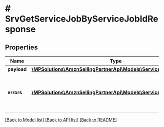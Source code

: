 # # SrvGetServiceJobByServiceJobIdResponse

## Properties

Name | Type | Description | Notes
------------ | ------------- | ------------- | -------------
**payload** | [**\MPSolutions\AmznSellingPartnerApi\Models\Services\SrvServiceJob**](SrvServiceJob.md) |  | [optional]
**errors** | [**\MPSolutions\AmznSellingPartnerApi\Models\Services\SrvError[]**](SrvError.md) | A list of error responses returned when a request is unsuccessful. | [optional]

[[Back to Model list]](../../README.md#models) [[Back to API list]](../../README.md#endpoints) [[Back to README]](../../README.md)
